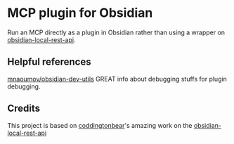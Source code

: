 # MCP plugin for Obsidian

Run an MCP directly as a plugin in Obsidian rather than using a wrapper on [obsidian-local-rest-api](https://github.com/coddingtonbear/obsidian-local-rest-api).

## Helpful references

[mnaoumov/obsidian-dev-utils](https://github.com/mnaoumov/obsidian-dev-utils?tab=readme-ov-file#cli-commands) GREAT info about debugging stuffs for plugin debugging.

## Credits

This project is based on [coddingtonbear](https://github.com/coddingtonbear)'s amazing work on the [obsidian-local-rest-api](https://github.com/coddingtonbear/obsidian-local-rest-api)
